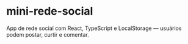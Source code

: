 # mini-rede-social
App de rede social com React, TypeScript e LocalStorage — usuários podem postar, curtir e comentar.
